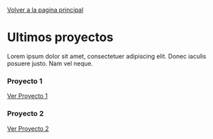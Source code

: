 <!DOCTYPE html>

<head>
<title>Mi Sitio</title>
</head>

<body>

<p><a href="../ReadmePrincipal.md" title="Página principal de Mi Sitio">Volver a la pagina principal</a></p>

<h1>Ultimos proyectos</h1>
<p>Lorem ipsum dolor sit amet, consectetuer adipiscing elit. Donec iaculis posuere justo. Nam vel neque.</p>

<h3>Proyecto 1</h3>
<p><a href="../Documentos/Proyecto1.html" title="Roma 1">Ver Proyecto 1</a></p>

<h3>Proyecto 2</h3>
<p><a href="../Documentos/Proyecto2.html" title="Roma 2">Ver Proyecto 2</a></p>

</body>

</html>
